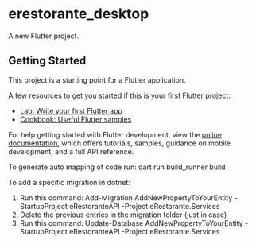 # erestorante_desktop

A new Flutter project.

## Getting Started

This project is a starting point for a Flutter application.

A few resources to get you started if this is your first Flutter project:

- [Lab: Write your first Flutter app](https://docs.flutter.dev/get-started/codelab)
- [Cookbook: Useful Flutter samples](https://docs.flutter.dev/cookbook)

For help getting started with Flutter development, view the
[online documentation](https://docs.flutter.dev/), which offers tutorials,
samples, guidance on mobile development, and a full API reference.

To generate auto mapping of code run:
dart run build_runner build


To add a specific migration in dotnet:
1. Run this command:
    Add-Migration AddNewPropertyToYourEntity -StartupProject eRestoranteAPI -Project eRestorante.Services
2. Delete the previous entries in the migration folder (just in case)
3. Run this command:
    Update-Database AddNewPropertyToYourEntity -StartupProject eRestoranteAPI -Project eRestorante.Services